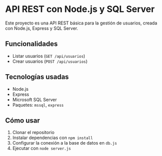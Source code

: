 # API REST con Node.js y SQL Server

Este proyecto es una API REST básica para la gestión de usuarios, creada con Node.js, Express y SQL Server.

## Funcionalidades

- Listar usuarios (`GET /api/usuarios`)
- Crear usuarios (`POST /api/usuarios`)

## Tecnologías usadas

- Node.js
- Express
- Microsoft SQL Server
- Paquetes: `mssql`, `express`

## Cómo usar

1. Clonar el repositorio
2. Instalar dependencias con `npm install`
3. Configurar la conexión a la base de datos en `db.js`
4. Ejecutar con `node server.js`
